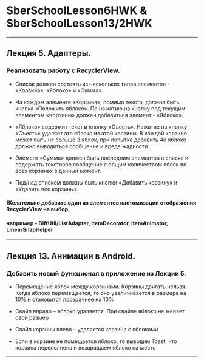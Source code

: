 # SberSchoolLesson6HWK & SberSchoolLesson13/2HWK
-----------------------------------------------------------------------------------------------------------------------------------------------------
## Лекция 5. Адаптеры.

### Реализовать работу с RecyclerView.

* Список должен состоять из нескольких типов элементов - «Корзина», «Яблоко» и «Сумма». 

* На каждом элементе «Корзина», помимо текста, должна быть кнопка «Положить яблоко». 
По нажатию на кнопку под текущим элементом «Корзины» должен добавиться элемент - «Яблоко».

* «Яблоко» содержит текст и кнопку «Съесть». Нажатие на кнопку «Съесть» удаляет это яблоко 
из этой корзины. В каждой корзине может быть не больше 3 яблок, при попытке добавить 4е 
яблоко должно выводиться сообщение и вреде жадности.

* Элемент «Сумма» должен быть последним элементов в списке и содержать текстовое сообщение 
с общим количеством яблок во всех корзинах в данный момент.

* Под/над списком должны быть кнопки «Добавить корзину» и «Удалить все корзины».

#### Желательно добавить один из элементов кастомизации отображения RecyclerView на выбор, 
#### например - DiffUtil/ListAdapter, ItemDecorator, ItemAnimator, LinearSnapHelper
-----------------------------------------------------------------------------------------------------------------------------------------------------
## Лекция 13. Анимации в Android.

### Добавить новый функционал в приложение из Лекции 5. 

* Перемещение яблок между корзинами. Корзины двигать нельзя. Когда яблоко перемещается, 
то оно увеличивается в размере на 10% и становится прозрачнее на 10% 

* Свайп вправо – яблоко удаляется. При свайпе яблоко не меняет свой размер

* Свайп корзины влево – удаляется корзина с яблоками

* Если в корзине не помещается яблоко, то выводим Toast, что корзина переполнена и 
возвращаем яблоко на место
-----------------------------------------------------------------------------------------------------------------------------------------------------